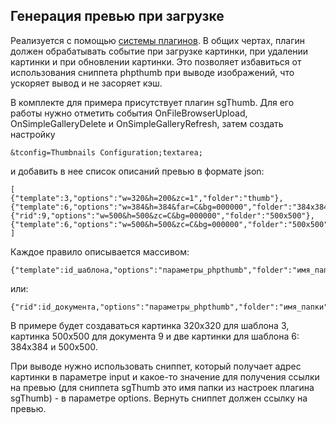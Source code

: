 ## Генерация превью при загрузке

Реализуется с помощью [системы плагинов](http://modx.im/blog/docs/3006.html). В общих чертах, плагин должен обрабатывать событие при загрузке картинки, при удалении картинки и при обновлении картинки. Это позволяет избавиться от использования сниппета phpthumb при выводе изображений, что ускоряет вывод и не засоряет кэш.

В комплекте для примера присутствует плагин sgThumb. Для его работы нужно отметить события OnFileBrowserUpload, OnSimpleGalleryDelete и OnSimpleGalleryRefresh, затем создать настройку 
```
&tconfig=Thumbnails Configuration;textarea;
```

и добавить в нее список описаний превью в формате json:
```
[
{"template":3,"options":"w=320&h=200&zc=1","folder":"thumb"},
{"template":6,"options":"w=384&h=384&far=C&bg=000000","folder":"384x384"},
{"rid":9,"options":"w=500&h=500&zc=C&bg=000000","folder":"500x500"},
{"template":6,"options":"w=500&h=500&zc=C&bg=000000","folder":"500x500"}
]
```

Каждое правило описывается массивом:
```
{"template":id_шаблона,"options":"параметры_phpthumb","folder":"имя_папки"}
```
или:
```
{"rid":id_документа,"options":"параметры_phpthumb","folder":"имя_папки"}
```

В примере будет создаваться картинка 320x320 для шаблона 3, картинка 500х500 для документа 9 и две картинки для шаблона 6: 384x384 и 500x500.

При выводе нужно использовать сниппет, который получает адрес картинки в параметре input и какое-то значение для получения ссылки на превью (для сниппета sgThumb это имя папки из настроек плагина sgThumb) - в параметре options. Вернуть сниппет должен ссылку на превью.
